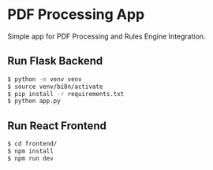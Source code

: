 # PDF Processing App
<p>Simple app for PDF Processing and Rules Engine Integration.</p>

## Run Flask Backend
```bash
$ python -m venv venv
$ source venv/bi8n/activate
$ pip install -r requirements.txt
$ python app.py
```

## Run React Frontend
```bash
$ cd frontend/
$ npm install
$ npm run dev
```
